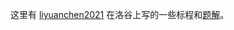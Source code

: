 这里有 [liyuanchen2021](https://www.luogu.com.cn/user/557680) 在洛谷上写的一些标程和[题解](https://github.com/luogu557680/liyuanchen2021-codes/tree/main/solution)。
